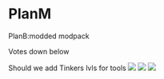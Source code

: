 # PlanM
PlanB:modded modpack

Votes down below

Should we add Tinkers lvls for tools
[![](https://api.gh-polls.com/poll/01C3PN20VKZ5AQTH94K38333AW/Yeah%20I%20love%20lvls)](https://api.gh-polls.com/poll/01C3PN20VKZ5AQTH94K38333AW/Yeah%20I%20love%20lvls/vote)
[![](https://api.gh-polls.com/poll/01C3PN20VKZ5AQTH94K38333AW/Yeah%20but%20make%20lvls%20harder%20to%20get)](https://api.gh-polls.com/poll/01C3PN20VKZ5AQTH94K38333AW/Yeah%20but%20make%20lvls%20harder%20to%20get/vote)
[![](https://api.gh-polls.com/poll/01C3PN20VKZ5AQTH94K38333AW/No%20lvls%20plz%20just%20vanilla%20tinkers)](https://api.gh-polls.com/poll/01C3PN20VKZ5AQTH94K38333AW/No%20lvls%20plz%20just%20vanilla%20tinkers/vote)
